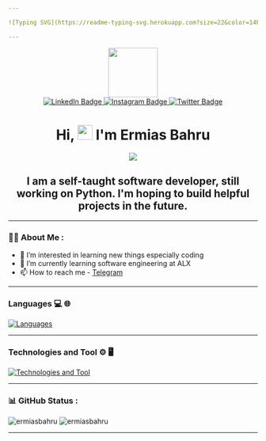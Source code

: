 ```yaml
---

![Typing SVG](https://readme-typing-svg.herokuapp.com?size=22&color=14F70E&vCenter=true&width=600&lines=Welcome+To+Ermias's+Github+Profile!)

---
```


<div id="header" align="center">
  <img src="https://media.giphy.com/media/M9gbBd9nbDrOTu1Mqx/giphy.gif" width="100"/>
  <div id="badges">
  <a href="https://www.linkedin.com/in/ermias-bahru-42a057222">
    <img src="https://img.shields.io/badge/LinkedIn-blue?style=for-the-badge&logo=linkedin&logoColor=white" alt="LinkedIn Badge"/>
  </a>
  <a href="https://www.instagram.com/ermias_bahru">
    <img src="https://img.shields.io/badge/Instagram-E4405F?style=for-the-badge&logo=instagram&logoColor=white" alt="Instagram Badge"/>
  </a>
  <a href="https://twitter.com/ermias_bahru">
    <img src="https://img.shields.io/badge/Twitter-blue?style=for-the-badge&logo=twitter&logoColor=white" alt="Twitter Badge"/>
  </a>
</div>
  <img src="https://komarev.com/ghpvc/?username=ErmiasBahru&style=flat-square&color=blue" alt=""/>
 <h1>
  Hi,
  <img src="https://media.giphy.com/media/hvRJCLFzcasrR4ia7z/giphy.gif" width="30px"/>
   I'm Ermias Bahru
</h1>
  <img src="https://telegra.ph/file/300379ae017a5b1748a81.png" />
</div>

<h2 align="center">I am a self-taught software developer, still working on Python. I'm hoping to build helpful projects in the future.</h2>

---

### :man_technologist: About Me :

- 👀 I’m interested in learning new things especially coding
- 🌱 I’m currently learning software engineering at ALX
- 📫 How to reach me - [Telegram](https://t.me/Ermias90s)

---

### Languages 💻 🌐
[![Languages](https://skillicons.dev/icons?i=py,c,css,dart,html,js)](https://github.com/ErmiasBahru)

---

### Technologies and Tool ⚙️ 🖥

[![Technologies and Tool](https://skillicons.dev/icons?i=figma,flutter,git,linux,nodejs,react,vscode,vim)](https://github.com/ErmiasBahru)

---

### :bar_chart: GitHub Status : 

<img src="https://github-readme-stats.vercel.app/api?username=ermiasbahru&show_icons=true&locale=en&theme=gruvbox" alt="ermiasbahru" />
<img src="https://github-readme-streak-stats.herokuapp.com/?user=ermiasbahru&theme=gruvbox" alt="ermiasbahru" />

---


<!---
ErmiasBahru/ErmiasBahru is a ✨ special ✨ repository because its `README.md` (this file) appears on your GitHub profile.
You can click the Preview link to take a look at your changes.
--->
